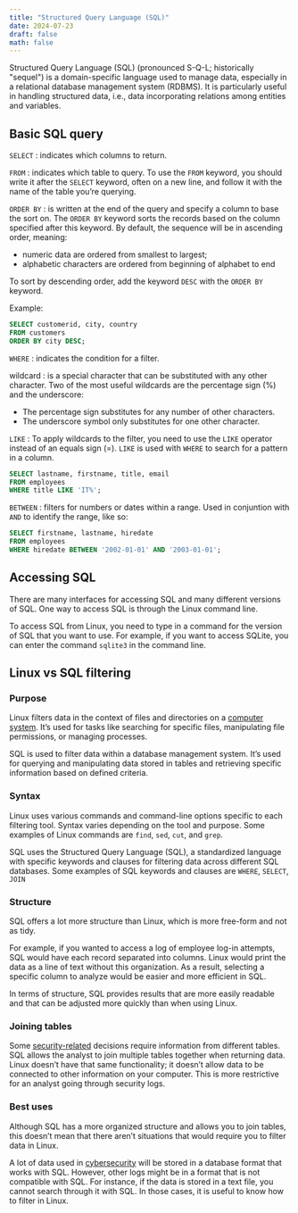 ```yaml
---
title: "Structured Query Language (SQL)"
date: 2024-07-23
draft: false
math: false
---
```


Structured Query Language (SQL) (pronounced S-Q-L; historically
"sequel") is a domain-specific language used to manage data,
especially in a relational database management system (RDBMS). It is
particularly useful in handling structured data, i.e., data
incorporating relations among entities and variables.

## Basic SQL query

`SELECT`
: indicates which columns to return.

`FROM`
: indicates which table to query. To use the `FROM` keyword, you should
write it after the `SELECT` keyword, often on a new line, and follow it
with the name of the table you’re querying.

`ORDER BY`
: is written at the end of the query and specify a column to base the
sort on. The `ORDER BY` keyword sorts the records based on the column
specified after this keyword. By default, the sequence will be in
ascending order, meaning:
- numeric data are ordered from smallest to largest;
- alphabetic characters are ordered from beginning of alphabet to end

To sort by descending order, add the keyword `DESC` with the `ORDER BY`
keyword.

Example:

```sql
SELECT customerid, city, country
FROM customers
ORDER BY city DESC;
```

`WHERE`
: indicates the condition for a filter.

wildcard
: is a special character that can be substituted with any other
character. Two of the most useful wildcards are the percentage sign (%)
and the underscore:
- The percentage sign substitutes for any number of other characters.
- The underscore symbol only substitutes for one other character.

`LIKE`
: To apply wildcards to the filter, you need to use the `LIKE` operator
instead of an equals sign (=). `LIKE` is used with `WHERE` to search for
a pattern in a column.

```sql
SELECT lastname, firstname, title, email
FROM employees
WHERE title LIKE 'IT%';
```

`BETWEEN`
: filters for numbers or dates within a range. Used in conjuntion with
`AND` to identify the range, like so:

```sql
SELECT firstname, lastname, hiredate
FROM employees
WHERE hiredate BETWEEN '2002-01-01' AND '2003-01-01';
```

## Accessing SQL

There are many interfaces for accessing SQL and many different versions
of SQL. One way to access SQL is through the Linux command line.

To access SQL from Linux, you need to type in a command for the version
of SQL that you want to use. For example, if you want to access SQLite,
you can enter the command `sqlite3` in the command line.

## Linux vs SQL filtering

### Purpose

Linux filters data in the context of files and directories on a
[computer system](/computer).
It’s used for tasks like searching  for specific files,
manipulating file permissions, or managing processes.

SQL is used to filter data within a database management system. It’s
used for querying and manipulating data stored in tables and retrieving
specific information based on defined criteria.

### Syntax

Linux uses various commands and command-line options specific to each
filtering tool. Syntax varies depending on the tool and purpose. Some
examples of Linux commands are `find`, `sed`, `cut`, and `grep`.

SQL uses the Structured Query Language (SQL), a standardized language
with specific keywords and clauses for filtering data across different
SQL databases. Some examples of SQL keywords and clauses are `WHERE`,
`SELECT`, `JOIN`

### Structure

SQL offers a lot more structure than Linux, which is more free-form and
not as tidy.

For example, if you wanted to access a log of employee log-in attempts,
SQL would have each record separated into columns. Linux would print the
data as a line of text without this organization. As a result, selecting
a specific column to analyze would be easier and more efficient in SQL.

In terms of structure, SQL provides results that are more easily
readable and that can be adjusted more quickly than when using Linux.

### Joining tables

Some [security-related](/security) decisions require information from
different tables. SQL allows the analyst to join multiple tables
together when returning data. Linux doesn’t have that same
functionality; it doesn’t allow data to be connected to other
information on your computer. This is more restrictive for an analyst
going through security logs.

### Best uses

Although SQL has a more organized structure and allows you
to join tables, this doesn’t mean that there aren’t situations that
would require you to filter data in Linux.

A lot of data used in [cybersecurity](/cybersecurity) will be stored in
a database format that works with SQL. However, other logs might be in a
format that is not compatible with SQL. For instance, if the data is
stored in a text file, you cannot search through it with SQL. In those
cases, it is useful to know how to filter in Linux.
